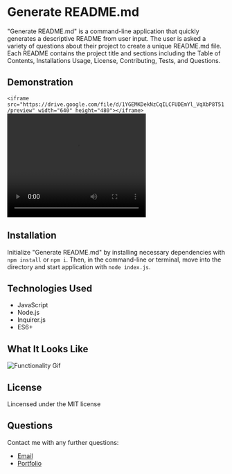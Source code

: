 # Generate README.md
"Generate README.md" is a command-line application that quickly generates a descriptive README from user input. The user is asked a variety of questions about their project to create a unique README.md file. Each README contains the project title and sections including the Table of Contents, Installations Usage, License, Contributing, Tests, and Questions. 


## Demonstration
`<iframe src="https://drive.google.com/file/d/1YGEMKDekNzCqILCFUDEmYl_VqXbP8T51/preview" width="640" height="480"></iframe>`
<video width="320" height="240" controls>
  <source src="/assets/functionality-video.mp4" type="video/mp4">
</video>

## Installation
Initialize "Generate README.md" by installing necessary dependencies with `npm install` or `npm i`. Then, in the command-line or terminal, move into the directory and start application with `node index.js`.

## Technologies Used
* JavaScript
* Node.js
* Inquirer.js
* ES6+

## What It Looks Like
![Functionality Gif](/assets/functionality.gif)

## License 
Lincensed under the MIT license

## Questions
Contact me with any further questions:
- [Email](i.cynthiagarcia@gmail.com) <br>
- [Portfolio](https://caersun.github.io/portfolio/)


  